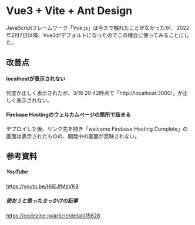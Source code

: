 # Vue3 + Vite + Ant Design
JavaScriptフレームワーク「Vue.js」は今まで触れたことがなかったが、
2022年2月7日以降、Vue3がデフォルトになったのでこの機会に使ってみることにした。

## 改善点

#### localhostが表示されない

何度か正しく表示されたが、3/16 20:42時点で「http://localhost:3000/」が正しく表示されない。

#### Firebase Hostingのウェルカムページの箇所で詰まる

デプロイした後、リンク先を開き「welcome Firebase Hosting Complete」の画面は表示されたものの、開発中の画面が反映されない。

## 参考資料

##### YouTube
https://youtu.be/HiiEJfMzVK8

##### 使おうと思ったきっかけの記事
https://codezine.jp/article/detail/15628

